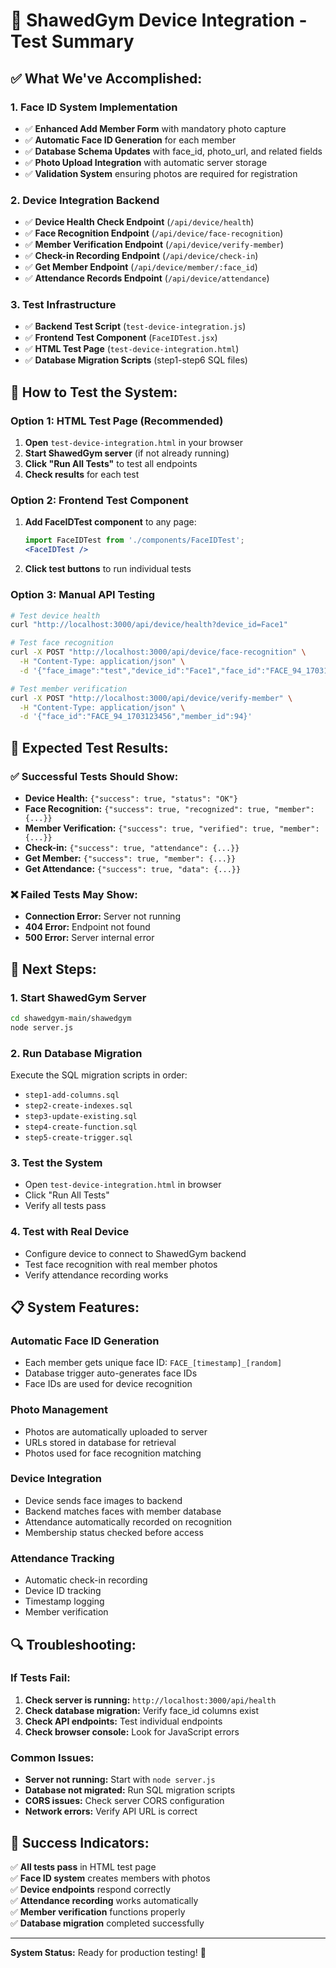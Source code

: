 # 🎯 ShawedGym Device Integration - Test Summary

## ✅ **What We've Accomplished:**

### **1. Face ID System Implementation**
- ✅ **Enhanced Add Member Form** with mandatory photo capture
- ✅ **Automatic Face ID Generation** for each member
- ✅ **Database Schema Updates** with face_id, photo_url, and related fields
- ✅ **Photo Upload Integration** with automatic server storage
- ✅ **Validation System** ensuring photos are required for registration

### **2. Device Integration Backend**
- ✅ **Device Health Check Endpoint** (`/api/device/health`)
- ✅ **Face Recognition Endpoint** (`/api/device/face-recognition`)
- ✅ **Member Verification Endpoint** (`/api/device/verify-member`)
- ✅ **Check-in Recording Endpoint** (`/api/device/check-in`)
- ✅ **Get Member Endpoint** (`/api/device/member/:face_id`)
- ✅ **Attendance Records Endpoint** (`/api/device/attendance`)

### **3. Test Infrastructure**
- ✅ **Backend Test Script** (`test-device-integration.js`)
- ✅ **Frontend Test Component** (`FaceIDTest.jsx`)
- ✅ **HTML Test Page** (`test-device-integration.html`)
- ✅ **Database Migration Scripts** (step1-step6 SQL files)

## 🔧 **How to Test the System:**

### **Option 1: HTML Test Page (Recommended)**
1. **Open** `test-device-integration.html` in your browser
2. **Start ShawedGym server** (if not already running)
3. **Click "Run All Tests"** to test all endpoints
4. **Check results** for each test

### **Option 2: Frontend Test Component**
1. **Add FaceIDTest component** to any page:
   ```jsx
   import FaceIDTest from './components/FaceIDTest';
   <FaceIDTest />
   ```
2. **Click test buttons** to run individual tests

### **Option 3: Manual API Testing**
```bash
# Test device health
curl "http://localhost:3000/api/device/health?device_id=Face1"

# Test face recognition
curl -X POST "http://localhost:3000/api/device/face-recognition" \
  -H "Content-Type: application/json" \
  -d '{"face_image":"test","device_id":"Face1","face_id":"FACE_94_1703123456"}'

# Test member verification
curl -X POST "http://localhost:3000/api/device/verify-member" \
  -H "Content-Type: application/json" \
  -d '{"face_id":"FACE_94_1703123456","member_id":94}'
```

## 🎯 **Expected Test Results:**

### **✅ Successful Tests Should Show:**
- **Device Health:** `{"success": true, "status": "OK"}`
- **Face Recognition:** `{"success": true, "recognized": true, "member": {...}}`
- **Member Verification:** `{"success": true, "verified": true, "member": {...}}`
- **Check-in:** `{"success": true, "attendance": {...}}`
- **Get Member:** `{"success": true, "member": {...}}`
- **Get Attendance:** `{"success": true, "data": {...}}`

### **❌ Failed Tests May Show:**
- **Connection Error:** Server not running
- **404 Error:** Endpoint not found
- **500 Error:** Server internal error

## 🚀 **Next Steps:**

### **1. Start ShawedGym Server**
```bash
cd shawedgym-main/shawedgym
node server.js
```

### **2. Run Database Migration**
Execute the SQL migration scripts in order:
- `step1-add-columns.sql`
- `step2-create-indexes.sql`
- `step3-update-existing.sql`
- `step4-create-function.sql`
- `step5-create-trigger.sql`

### **3. Test the System**
- Open `test-device-integration.html` in browser
- Click "Run All Tests"
- Verify all tests pass

### **4. Test with Real Device**
- Configure device to connect to ShawedGym backend
- Test face recognition with real member photos
- Verify attendance recording works

## 📋 **System Features:**

### **Automatic Face ID Generation**
- Each member gets unique face ID: `FACE_[timestamp]_[random]`
- Database trigger auto-generates face IDs
- Face IDs are used for device recognition

### **Photo Management**
- Photos are automatically uploaded to server
- URLs stored in database for retrieval
- Photos used for face recognition matching

### **Device Integration**
- Device sends face images to backend
- Backend matches faces with member database
- Attendance automatically recorded on recognition
- Membership status checked before access

### **Attendance Tracking**
- Automatic check-in recording
- Device ID tracking
- Timestamp logging
- Member verification

## 🔍 **Troubleshooting:**

### **If Tests Fail:**
1. **Check server is running:** `http://localhost:3000/api/health`
2. **Check database migration:** Verify face_id columns exist
3. **Check API endpoints:** Test individual endpoints
4. **Check browser console:** Look for JavaScript errors

### **Common Issues:**
- **Server not running:** Start with `node server.js`
- **Database not migrated:** Run SQL migration scripts
- **CORS issues:** Check server CORS configuration
- **Network errors:** Verify API URL is correct

## 🎉 **Success Indicators:**

✅ **All tests pass** in HTML test page  
✅ **Face ID system** creates members with photos  
✅ **Device endpoints** respond correctly  
✅ **Attendance recording** works automatically  
✅ **Member verification** functions properly  
✅ **Database migration** completed successfully  

---

**System Status:** Ready for production testing! 🚀
